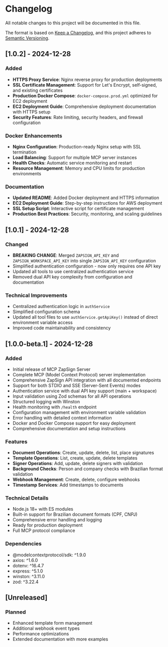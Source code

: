 # Changelog

All notable changes to this project will be documented in this file.

The format is based on [Keep a Changelog](https://keepachangelog.com/en/1.0.0/),
and this project adheres to [Semantic Versioning](https://semver.org/spec/v2.0.0.html).

## [1.0.2] - 2024-12-28

### Added
- **HTTPS Proxy Service**: Nginx reverse proxy for production deployments
- **SSL Certificate Management**: Support for Let's Encrypt, self-signed, and existing certificates
- **Production Docker Compose**: `docker-compose.prod.yml` optimized for EC2 deployment
- **EC2 Deployment Guide**: Comprehensive deployment documentation with HTTPS setup
- **Security Features**: Rate limiting, security headers, and firewall configuration

### Docker Enhancements
- **Nginx Configuration**: Production-ready Nginx setup with SSL termination
- **Load Balancing**: Support for multiple MCP server instances
- **Health Checks**: Automatic service monitoring and restart
- **Resource Management**: Memory and CPU limits for production environments

### Documentation
- **Updated README**: Added Docker deployment and HTTPS information
- **EC2 Deployment Guide**: Step-by-step instructions for AWS deployment
- **SSL Setup Script**: Interactive script for certificate management
- **Production Best Practices**: Security, monitoring, and scaling guidelines

## [1.0.1] - 2024-12-28

### Changed
- **BREAKING CHANGE**: Merged `ZAPSIGN_API_KEY` and `ZAPSIGN_WORKSPACE_API_KEY` into single `ZAPSIGN_API_KEY` configuration
- Simplified authentication configuration - now only requires one API key
- Updated all tools to use centralized authentication service
- Removed dual API key complexity from configuration and documentation

### Technical Improvements
- Centralized authentication logic in `authService`
- Simplified configuration schema
- Updated all tool files to use `authService.getApiKey()` instead of direct environment variable access
- Improved code maintainability and consistency

## [1.0.0-beta.1] - 2024-12-28

### Added
- Initial release of MCP ZapSign Server
- Complete MCP (Model Context Protocol) server implementation
- Comprehensive ZapSign API integration with all documented endpoints
- Support for both STDIO and SSE (Server-Sent Events) modes
- Authentication service with dual API key support (main + workspace)
- Input validation using Zod schemas for all API operations
- Structured logging with Winston
- Health monitoring with `/health` endpoint
- Configuration management with environment variable validation
- Error handling with detailed context information
- Docker and Docker Compose support for easy deployment
- Comprehensive documentation and setup instructions

### Features
- **Document Operations**: Create, update, delete, list, place signatures
- **Template Operations**: List, create, update, delete templates
- **Signer Operations**: Add, update, delete signers with validation
- **Background Checks**: Person and company checks with Brazilian format validation
- **Webhook Management**: Create, delete, configure webhooks
- **Timestamp Services**: Add timestamps to documents

### Technical Details
- Node.js 18+ with ES modules
- Built-in support for Brazilian document formats (CPF, CNPJ)
- Comprehensive error handling and logging
- Ready for production deployment
- Full MCP protocol compliance

### Dependencies
- @modelcontextprotocol/sdk: ^1.9.0
- axios: ^1.6.0
- dotenv: ^16.4.7
- express: ^5.1.0
- winston: ^3.11.0
- zod: ^3.22.4

## [Unreleased]

### Planned
- Enhanced template form management
- Additional webhook event types
- Performance optimizations
- Extended documentation with more examples
